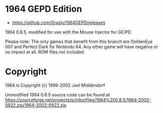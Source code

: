 # 1964 GEPD Edition

* https://github.com/Graslu/1964GEPD/releases

1964 0.8.5, modified for use with the Mouse Injector for GE/PD

Please note: The only games that benefit from this branch are GoldenEye 007 and Perfect Dark for Nintendo 64. Any other game will have negative or no impact at all. ROM files not included.

# Copyright
1964 is Copyright (c) 1999-2002 Joel Middendorf

Unmodified 1964 0.8.5 source code can be found at https://sourceforge.net/projects/schibo/files/1964%200.8.5/1964-2002-0922.zip/1964-2002-0922.zip

